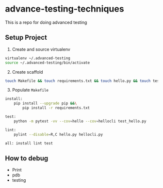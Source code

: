 # advance-testing-techniques
This is a repo for doing advanced testing

## Setup Project

1. Create and source virtualenv

```bash
virtualenv ~/.advanced-testing
source ~/.advanced-testing/bin/activate
```

2. Create scaffold

```bash
touch Makefile && touch requirements.txt && touch hello.py && touch test_hello.py
```

3. Populate `Makefile`

```bash
install:
	pip install --upgrade pip &&\
		pip install -r requirements.txt

test:
	python -m pytest -vv --cov=hello --cov=hellocli test_hello.py

lint:
	pylint --disable=R,C hello.py hellocli.py

all: install lint test
```

## How to debug
  
* Print
* pdb
* testing